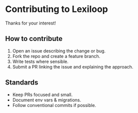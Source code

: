 # Contributing to Lexiloop

Thanks for your interest!

## How to contribute
1. Open an issue describing the change or bug.
2. Fork the repo and create a feature branch.
3. Write tests where sensible.
4. Submit a PR linking the issue and explaining the approach.

## Standards
- Keep PRs focused and small.
- Document env vars & migrations.
- Follow conventional commits if possible.
